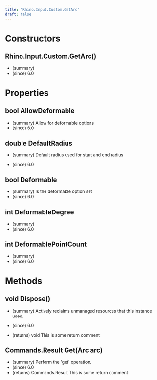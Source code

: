 ```yaml
---
title: "Rhino.Input.Custom.GetArc"
draft: false
---
```


# Constructors
## Rhino.Input.Custom.GetArc()
- (summary) 
- (since) 6.0
# Properties
## bool AllowDeformable
- (summary)  Allow for deformable options 
- (since) 6.0
## double DefaultRadius
- (summary) 
     Default radius used for start and end radius
     
- (since) 6.0
## bool Deformable
- (summary)  Is the deformable option set 
- (since) 6.0
## int DeformableDegree
- (summary) 
- (since) 6.0
## int DeformablePointCount
- (summary) 
- (since) 6.0
# Methods
## void Dispose()
- (summary) 
     Actively reclaims unmanaged resources that this instance uses.
     
- (since) 6.0
- (returns) void This is some return comment
## Commands.Result Get(Arc arc)
- (summary)  Perform the 'get' operation. 
- (since) 6.0
- (returns) Commands.Result This is some return comment
